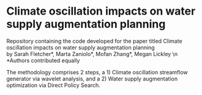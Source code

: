 # Climate oscillation impacts on water supply augmentation planning

Repository containing the code developed for the paper titled Climate oscillation impacts on water supply augmentation planning  
by Sarah Fletcher*, Marta Zaniolo*, Mofan Zhang*, Megan Lickley \n
*Authors contributed equally 

The methodology comprises 2 steps, a 1) Climate oscillation streamflow generator via wavelet analysis, and a 2) Water supply augmentation optimization via Direct Policy Search.

